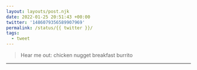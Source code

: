 ```yaml
---
layout: layouts/post.njk
date: 2022-01-25 20:51:43 +00:00
twitter: '1486079356589907969'
permalink: /status/{{ twitter }}/
tags: 
  - tweet
---
```


> Hear me out: chicken nugget breakfast burrito

---
